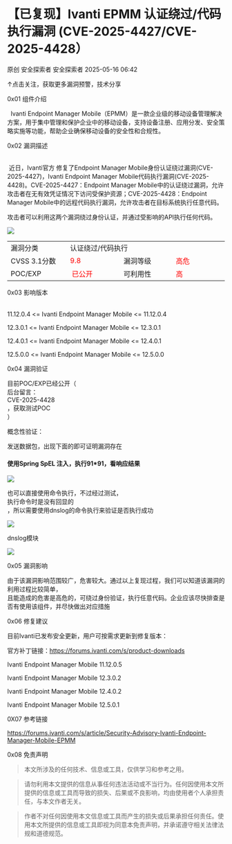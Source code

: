#  【已复现】Ivanti EPMM 认证绕过/代码执行漏洞 (CVE-2025-4427/CVE-2025-4428）   
原创 安全探索者  安全探索者   2025-05-16 06:42  
  
↑点击关注，获取更多漏洞预警，技术分享  
  
0x01 组件介绍  
  
  Ivanti Endpoint Manager Mobile（EPMM）是一款企业级的移动设备管理解决方案，用于集中管理和保护企业中的移动设备，支持设备注册、应用分发、安全策略实施等功能，帮助企业确保移动设备的安全性和合规性。  
  
  
0x02 漏洞描述  
  
    
 近日，Ivanti官方 修复了Endpoint Manager Mobile身份认证绕过漏洞(CVE-2025-4427)，Ivanti Endpoint Manager Mobile代码执行漏洞(CVE-2025-4428)。CVE-2025-4427：Endpoint Manager Mobile中的认证绕过漏洞，允许攻击者在无有效凭证情况下访问受保护资源；CVE-2025-4428：Endpoint Manager Mobile中的远程代码执行漏洞，允许攻击者在目标系统执行任意代码。  
  
攻击者可以利用这两个漏洞绕过身份认证，并通过受影响的API执行任何代码。  
  
![](https://mmbiz.qpic.cn/sz_mmbiz_png/pl2czC0m3epPAhga3Xb8Us2s34QwCic5eWVhPg77O8jjIWFv4GMTGRRic4koDp8pKV1ftfPll53jEgsZrIvNCcfA/640?wx_fmt=png&from=appmsg "")  
  
<table><tbody><tr><td data-colwidth="143" width="143" style="border-color:#0080ff;"><section><span leaf="">漏洞分类</span></section></td><td colspan="3" data-colwidth="143,143,143" width="143,143,143" style="border-color:#0080ff;"><section><span leaf="">认证绕过/代码执行</span></section></td></tr><tr><td data-colwidth="143" width="143" style="border-color:#0080ff;"><section><span leaf="" data-pm-slice="1 1 [&#34;table&#34;,{&#34;interlaced&#34;:null,&#34;align&#34;:null,&#34;class&#34;:null,&#34;style&#34;:null},&#34;table_body&#34;,{},&#34;table_row&#34;,{&#34;class&#34;:null,&#34;style&#34;:null},&#34;table_cell&#34;,{&#34;colspan&#34;:1,&#34;rowspan&#34;:1,&#34;colwidth&#34;:[143],&#34;width&#34;:null,&#34;valign&#34;:null,&#34;align&#34;:null,&#34;style&#34;:null},&#34;para&#34;,null]">CVSS 3.1分数</span></section></td><td data-colwidth="143" width="143" style="border-color:#0080ff;"><section><span leaf=""><span textstyle="" style="color: rgb(255, 0, 0);">9.8</span></span></section></td><td data-colwidth="143" width="143" style="border-color:#0080ff;"><section><span leaf="">漏洞等级</span></section></td><td data-colwidth="143" width="143" style="border-color:#0080ff;"><section><span leaf=""><span textstyle="" style="color: rgb(255, 0, 0);">高危</span></span></section></td></tr><tr><td data-colwidth="143" width="143" style="border-color:#0080ff;"><section><span leaf="">POC/EXP</span></section></td><td data-colwidth="143" width="143" style="border-color:#0080ff;"><section><span leaf=""> </span><span leaf=""><span textstyle="" style="color: rgb(255, 0, 0);">已公开</span></span></section></td><td data-colwidth="143" width="143" style="border-color:#0080ff;"><section><span leaf="">可利用性</span></section></td><td data-colwidth="143" width="143" style="border-color:#0080ff;"><section><span leaf=""><span textstyle="" style="color: rgb(255, 0, 0);">高</span></span></section></td></tr></tbody></table>  
  
0x03 影响版本  
<table><tbody><tr style="-webkit-tap-highlight-color: transparent;outline: 0px;visibility: visible;"></tr></tbody></table>  
11.12.0.4 <= Ivanti Endpoint Manager Mobile <= 11.12.0.4  
  
12.3.0.1 <= Ivanti Endpoint Manager Mobile <= 12.3.0.1  
  
12.4.0.1 <= Ivanti Endpoint Manager Mobile <= 12.4.0.1  
  
12.5.0.0 <= Ivanti Endpoint Manager Mobile <= 12.5.0.0  
  
0x04 漏洞验证  
  
目前POC/EXP已经公开（  
后台留言：  
CVE-2025-4428  
，获取测试POC  
）  
  
概念性验证：  
  
发送数据包，出现下面的即可证明漏洞存在  
#### 使用Spring SpEL 注入，执行91*91，看响应结果  
  
![](https://mmbiz.qpic.cn/sz_mmbiz_png/pl2czC0m3epPAhga3Xb8Us2s34QwCic5ef5XEy0qxKic07Dibb7vwao4tq2NjU78gxEzgrAlfcAO1TW0PJIFw7ZQg/640?wx_fmt=png&from=appmsg "")  
  
也可以直接使用命令执行，不过经过测试，  
执行命令时是没有回显的  
，所以需要使用dnslog的命令执行来验证是否执行成功  
  
![](https://mmbiz.qpic.cn/sz_mmbiz_png/pl2czC0m3epPAhga3Xb8Us2s34QwCic5e5r2VezqqrcfcSOXtxUkDMxNtIuicPC6msuGuP4iaHR8sibCoAYRyLaUMw/640?wx_fmt=png&from=appmsg "")  
  
dnslog模块  
  
![](https://mmbiz.qpic.cn/sz_mmbiz_png/pl2czC0m3epPAhga3Xb8Us2s34QwCic5eCWknokLLzsIKMuVwZOkWymfXHjJSKdkwYBqZIjQBUuD7vEVAP1dj9w/640?wx_fmt=png&from=appmsg "")  
  
  
  
  
  
0x05 漏洞影响  
  
由于该漏洞影响范围较广，危害较大。通过以上复现过程，我们可以知道该漏洞的利用过程比较简单，  
且能造成的危害是高危的，可绕过身份验证，执行任意代码。企业应该尽快排查是否有使用该组件，并尽快做出对应措施  
  
  
0x06 修复建议  
  
  
目前Ivanti已发布安全更新，用户可按需求更新到修复版本：  
  
官方补丁链接：https://forums.ivanti.com/s/product-downloads  
  
Ivanti Endpoint Manager Mobile 11.12.0.5  
  
Ivanti Endpoint Manager Mobile 12.3.0.2  
  
Ivanti Endpoint Manager Mobile 12.4.0.2  
  
Ivanti Endpoint Manager Mobile 12.5.0.1  
  
  
0X07 参考链接  
  
https://forums.ivanti.com/s/article/Security-Advisory-Ivanti-Endpoint-Manager-Mobile-EPMM  
  
  
0x08 免责声明  
  
> 本文所涉及的任何技术、信息或工具，仅供学习和参考之用。  
  
> 请勿利用本文提供的信息从事任何违法活动或不当行为。任何因使用本文所提供的信息或工具而导致的损失、后果或不良影响，均由使用者个人承担责任，与本文作者无关。  
  
> 作者不对任何因使用本文信息或工具而产生的损失或后果承担任何责任。使用本文所提供的信息或工具即视为同意本免责声明，并承诺遵守相关法律法规和道德规范。  
  
  
  
